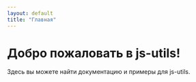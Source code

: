 ```yaml
---
layout: default
title: "Главная"
---
```


# Добро пожаловать в js-utils!

Здесь вы можете найти документацию и примеры для js-utils.
